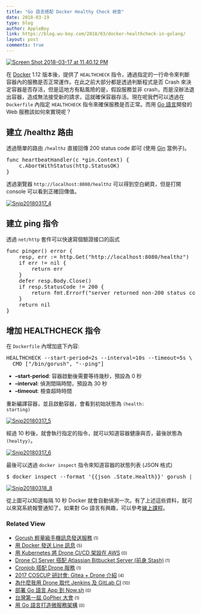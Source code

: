 ```yaml
---
title: "Go 語言搭配 Docker Healthy Check 檢查"
date: 2018-03-19
type: blog
author: AppleBoy
link: https://blog.wu-boy.com/2018/03/docker-healthcheck-in-golang/
layout: post
comments: true
---
```


<a href="https://www.flickr.com/photos/appleboy/39050902230/in/dateposted-public/" title="Screen Shot 2018-03-17 at 11.40.12 PM"><img alt="Screen Shot 2018-03-17 at 11.40.12 PM" src="https://i2.wp.com/farm1.staticflickr.com/805/39050902230_b1d91bc120_z.jpg?w=840&#038;ssl=1" /></a>

在 <a href="https://www.docker.com">Docker</a> 1.12 版本後，提供了 <code>HEALTHCHECK</code> 指令，通過指定的一行命令來判斷容器內的服務是否正常運作。在此之前大部分都是透過判斷程式是否 Crash 來決定容器是否存活，但是這地方有點風險的是，假設服務並非 crash，而是沒辦法退出容器，造成無法接受新的請求，這就確保容器存活。現在呢我們可以透過在 <code>Dockerfile</code> 內指定 <code>HEALTHCHECK</code> 指令來確保服務是否正常。而用 <a href="https://golang.org">Go 語言</a>開發的 Web 服務該如何來實現呢？

<span id="more-6982"></span>

<h2>建立 /healthz 路由</h2>

透過簡單的路由 <code>/healthz</code> 直接回傳 200 status code 即可 (使用 <a href="https://github.com/gin-gonic/gin">Gin</a> 當例子)。

<pre class="brush: go; title: ; notranslate">
func heartbeatHandler(c *gin.Context) {
    c.AbortWithStatus(http.StatusOK)
}
</pre>

透過瀏覽器 <code>http://localhost:8080/healthz</code> 可以得到空白網頁，但是打開 console 可以看到正確回傳值。

<a href="https://www.flickr.com/photos/appleboy/26990632808/in/dateposted-public/" title="Snip20180317_4"><img alt="Snip20180317_4" src="https://i1.wp.com/farm5.staticflickr.com/4774/26990632808_d800bc3800_z.jpg?w=840&#038;ssl=1" /></a>

<h2>建立 ping 指令</h2>

透過 <code>net/http</code> 套件可以快速寫個驗證接口的函式

<pre class="brush: go; title: ; notranslate">
func pinger() error {
    resp, err := http.Get("http://localhost:8080/healthz")
    if err != nil {
        return err
    }
    defer resp.Body.Close()
    if resp.StatusCode != 200 {
        return fmt.Errorf("server returned non-200 status code")
    }
    return nil
}
</pre>

<h2>增加 HEALTHCHECK 指令</h2>

在 <code>Dockerfile</code> 內增加底下內容:

<pre class="brush: plain; title: ; notranslate">
HEALTHCHECK --start-period=2s --interval=10s --timeout=5s \
  CMD ["/bin/gorush", "--ping"]
</pre>

<ul>
<li><strong>&#8211;start-period</strong>: 容器啟動後需要等待幾秒，預設為 0 秒</li>
<li><strong>&#8211;interval</strong>: 偵測間隔時間，預設為 30 秒</li>
<li><strong>&#8211;timeout</strong>: 檢查超時時間</li>
</ul>

重新編譯容器，並且啟動容器，會看到初始狀態為 <code>(health: starting)</code>

<a href="https://www.flickr.com/photos/appleboy/40861013721/in/dateposted-public/" title="Snip20180317_5"><img alt="Snip20180317_5" src="https://i2.wp.com/farm1.staticflickr.com/788/40861013721_d7327500f9_z.jpg?w=840&#038;ssl=1" /></a>

經過 10 秒後，就會執行指定的指令，就可以知道容器健康與否，最後狀態為 <code>(healtyy)</code>。

<a href="https://www.flickr.com/photos/appleboy/39051186800/in/dateposted-public/" title="Snip20180317_6"><img alt="Snip20180317_6" src="https://i1.wp.com/farm1.staticflickr.com/783/39051186800_ee9a838403_z.jpg?w=840&#038;ssl=1" /></a>

最後可以透過 <code>docker inspect</code> 指令來知道容器的狀態列表 (JSON 格式)

<pre class="brush: plain; title: ; notranslate">
$ docker inspect --format &#039;{{json .State.Health}}&#039; gorush | jq
</pre>

<a href="https://www.flickr.com/photos/appleboy/40861130401/in/dateposted-public/" title="Snip20180318_8"><img alt="Snip20180318_8" src="https://i1.wp.com/farm5.staticflickr.com/4781/40861130401_08ca9e2cce_z.jpg?w=840&#038;ssl=1" /></a>

從上圖可以知道每隔 10 秒 Docker 就會自動偵測一次。有了上述這些資料，就可以來寫系統報警通知了。如果對 Go 語言有興趣，可以參考<a href="http://bit.ly/intro-golang">線上課程</a>。
<div class="wp_rp_wrap  wp_rp_plain"><div class="wp_rp_content"><h3 class="related_post_title">Related View</h3><ul class="related_post wp_rp"><li><a class="wp_rp_title" href="https://blog.wu-boy.com/2017/11/gorush-a-push-notification-server-written-in-go/">Gorush 輕量級手機訊息發送服務</a><small class="wp_rp_comments_count"> (1)</small><br /></li><li><a class="wp_rp_title" href="https://blog.wu-boy.com/2016/11/send-line-notification-using-docker-written-in-golang/">用 Docker 發送 Line 訊息</a><small class="wp_rp_comments_count"> (5)</small><br /></li><li><a class="wp_rp_title" href="https://blog.wu-boy.com/2017/09/drone-on-kubernetes-on-aws/">用 Kubernetes 將 Drone CI/CD 架設在 AWS</a><small class="wp_rp_comments_count"> (0)</small><br /></li><li><a class="wp_rp_title" href="https://blog.wu-boy.com/2016/09/drone-ci-server-integrate-atlassian-bitbucket-server/">Drone CI Server 搭配 Atlassian Bitbucket Server (前身 Stash)</a><small class="wp_rp_comments_count"> (1)</small><br /></li><li><a class="wp_rp_title" href="https://blog.wu-boy.com/2017/06/how-to-schedule-builds-in-drone/">Cronjob 搭配 Drone 服務</a><small class="wp_rp_comments_count"> (1)</small><br /></li><li><a class="wp_rp_title" href="https://blog.wu-boy.com/2017/08/2017-coscup-introduction-to-gitea-drone/">2017 COSCUP 研討會: Gitea + Drone 介紹</a><small class="wp_rp_comments_count"> (4)</small><br /></li><li><a class="wp_rp_title" href="https://blog.wu-boy.com/2017/09/why-i-choose-drone-as-ci-cd-tool/">為什麼我用 Drone 取代 Jenkins 及 GitLab CI</a><small class="wp_rp_comments_count"> (10)</small><br /></li><li><a class="wp_rp_title" href="https://blog.wu-boy.com/2017/09/deploy-go-app-to-zeit-now/">部署 Go 語言 App 到 Now.sh</a><small class="wp_rp_comments_count"> (0)</small><br /></li><li><a class="wp_rp_title" href="https://blog.wu-boy.com/2017/06/gopher-day-in-taipei/">台灣第一屆 GoPher 大會</a><small class="wp_rp_comments_count"> (1)</small><br /></li><li><a class="wp_rp_title" href="https://blog.wu-boy.com/2017/08/microservice-in-go/">用 Go 語言打造微服務架構</a><small class="wp_rp_comments_count"> (0)</small><br /></li></ul></div></div>